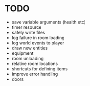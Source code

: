
# TODO

- save variable arguments (health etc)
- timer resource
- safely write files
- log failure in room loading
- log world events to player
- draw new entities
- equipment
- room unloading
- relative room locations
- shortcuts for defining items
- improve error handling
- doors


